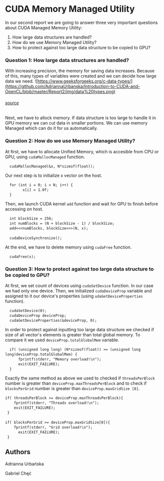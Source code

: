 # CUDA Memory Managed Utility

In our second report we are going to answer three very important questions about CUDA Managed Memory Utility:

1. How large data structures are handled?
2. How do we use Memory Managed Utility?
3. How to protect against too large data structure to be copied to GPU?

### Question 1: How large data structures are handled?

With increasing precision, the memory for saving data increases. Because of this, many types of variables were created and we can decide how large data we need.
![https://www.geeksforgeeks.org/c-data-types/](https://github.com/AdriannaUrbanska/Introduction-to-CUDA-and-OpenCL/blob/master/Report2/img/data%20types.png)
###### [source](https://www.geeksforgeeks.org/c-data-types/ )

Next, we have to allock memory. If data structure is too large to handle it in GPU memory we can cut data in smaller portions. We can use memory Managed which can do it for us automatically.

### Question 2: How do we use Memory Managed Utility?

At first, we have to allocate Unified Memory, which is accesible from CPU or GPU, using `cudaMallocManaged` function. 
```
  cudaMallocManaged(&x, N*sizeof(float));
```


Our next step is to initialize x vector on the host.
```
  for (int i = 0; i < N; i++) {
        x[i] = 1.0f;
  }
```


Then, we launch CUDA kernel `add` function and wait for GPU to finish before accessing on host.
```
  int blockSize = 256;
  int numBlocks = (N + blockSize - 1) / blockSize;
  add<<<numBlocks, blockSize>>>(N, x);
  
  cudaDeviceSynchronize();
```


At the end, we have to delete memory using `cudaFree` function.
```
  cudaFree(x);
```

### Question 3: How to protect against too large data structure to be copied to GPU?


At first, we set count of devices using `cudaSetDevice` function. In our case we had only one device.
Then, we initialized `cudaDeviceProp` variable and assigned to it our device's properties (using `udaGetDeviceProperties` function).
```
  cudaSetDevice(0);
  cudaDeviceProp deviceProp;
  cudaGetDeviceProperties(&deviceProp, 0);
```

In order to protect against inputting too large data structure we checked if size of all vector's elements is greater than total global memory. To compare it we used `deviceProp.totalGlobalMem` variable. 
```
  if( (unsigned long long) (N*sizeof(float)) >= (unsigned long long)deviceProp.totalGlobalMem) {
      fprintf(stderr, "Memory overload!\n");
      exit(EXIT_FAILURE);
  }
  ```
Exactly the same method as above we used to checked if `threadsPerBlock` number is greater than `deviceProp.maxThreadsPerBlock` and to check if `blocksPerGrid` number is greater than `deviceProp.maxGridSize [0]`.
  
  ```   
  if( threadsPerBlock >= deviceProp.maxThreadsPerBlock){
      fprintf(stderr, "Threads overload!\n");
      exit(EXIT_FAILURE);
   }

  if( blocksPerGrid >= deviceProp.maxGridSize[0]){
      fprintf(stderr, "Grid overload!\n");
    	exit(EXIT_FAILURE);
   }
```


## Authors

Adrianna Urbańska

Gabriel Chęć
